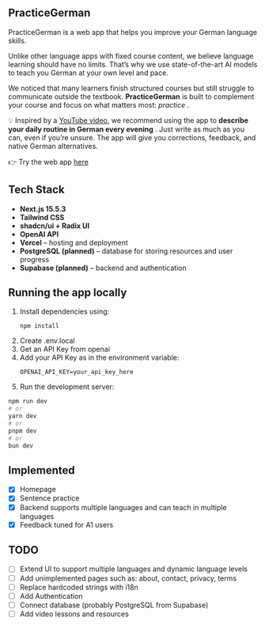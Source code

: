 ## PracticeGerman

PracticeGerman is a web app that helps you improve your German language skills.

Unlike other language apps with fixed course content, we believe language learning should have no limits. That’s why we use state-of-the-art AI models to teach you German at  your own level and pace.

We noticed that many learners finish structured courses but still struggle to communicate outside the textbook. **PracticeGerman** is built to complement your course and focus on what matters most:  *practice* .

💡 Inspired by a [YouTube video](https://www.youtube.com/watch?v=Mg9sF6JC5lk), we recommend using the app to  **describe your daily routine in German every evening** . Just write as much as you can, even if you’re unsure. The app will give you corrections, feedback, and native German alternatives.

👉 Try the web app [here](https://practicegerman.vercel.app/)

## Tech Stack

* **Next.js 15.5.3**
* **Tailwind CSS**
* **shadcn/ui + Radix UI**
* **OpenAI API**
* **Vercel** – hosting and deployment
* **PostgreSQL (planned)** – database for storing resources and user progress
* **Supabase (planned)** – backend and authentication

## Running the app locally

1. Install dependencies using:
   ```
   npm install
   ```
2. Create .env.local
3. Get an API Key from openai
4. Add your API Key as in the environment variable:
   ```
   OPENAI_API_KEY=your_api_key_here
   ```
5. Run the development server:

```bash
npm run dev
# or
yarn dev
# or
pnpm dev
# or
bun dev
```


## Implemented

* [X] Homepage
* [X] Sentence practice
* [X] Backend supports multiple languages and can teach in multiple languages
* [X] Feedback tuned for A1 users

## TODO

* [ ] Extend UI to support multiple languages and dynamic language levels
* [ ] Add unimplemented pages such as: about, contact, privacy, terms
* [ ] Replace hardcoded strings with i18n
* [ ] Add Authentication
* [ ] Connect database (probably PostgreSQL from Supabase)
* [ ] Add video lessons and resources
